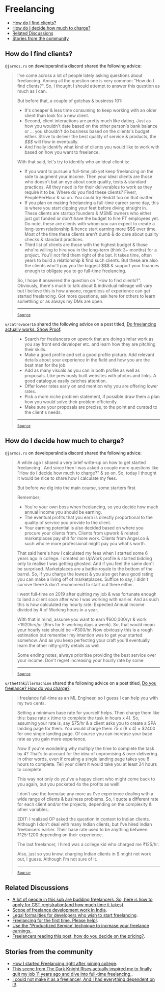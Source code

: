 <!-- omit from toc -->
# Freelancing

- [How do I find clients?](#how-do-i-find-clients)
- [How do I decide how much to charge?](#how-do-i-decide-how-much-to-charge)
- [Related Discussions](#related-discussions)
- [Stories from the community](#stories-from-the-community)

## How do I find clients?

`@jarmos.rs` on developersIndia discord shared the following advice:

<blockquote>

I've come across a lot of people lately asking questions about freelancing. Among all the question one is very common: "How do I find clients?". So, I thought I should attempt to answer this question as much as I can.

But before that, a couple of gotchas & business 101:

- It's cheaper & less time consuming to keep working with an older client than look for a new client.
- Second, client interactions are pretty much like dating. Just as how you wouldn't date based on the other person's bank balance or ...  you shouldn't do business based on the clients's budget either. Strive to deliver the best quality of service & products, the _$$$_ will flow in eventually.
- And finally identify what kind of clients you would like to work with based on how you want to freelance.

With that said, let's try to identify who an ideal client is:

- If you want to pursue a full-time job yet keep freelancing on the side to augment your income. Then your ideal clients are those who doesn't bat an eye about code quality, tests & standard practices. All they need is for their deliverables to work as they require it to be. Where do you find these clients? Fiverr, PeoplePerHour & so on. You could try Reddit too on that matter.
- If you plan on making freelancing a full-time career some day, this is where you start dipping your feet before diving straight in. These clients are startup founders & MSME owners who either just got funded or don't have the budget to hire FT employees yet. Do note, these are clients with whom you can expect to create a long-term relationship & hence start earning more $$$ over time. Most of the time these clients aren't dumb & do care about quality checks & standard practices.
- Third list of clients are those with the highest budget & those who're willing to hire you in the long-term (think 3+ months) for a project. You'll not find them right of the bat. It takes time, often years to build a relationship & find such clients. But these are also the clients who'll pay you the biggest $$$ & support your finances enough to obligate you to go full-time freelancing.

So, I hope it answered the question on "How to find clients?". Obviously, there's much to talk about & individual mileage will vary but I believe this is how anyone, regardless of experience can get started freelancing. Got more questions, ask here for others to learn something or as always my DMs are open.

---
[`Source`](https://discord.com/channels/669880381649977354/670198758343966740/855819850815111179)

</blockquote>

`u/catrovacer16` shared the following advice on a post titled, [Do freelancing actually works. Show Proof](https://www.reddit.com/r/developersIndia/comments/17v0m4j/do_freelancing_actually_works_show_proof/).

<blockquote>

- Search for freelancers on upwork that are doing similar work as you say front end developer etc. and learn how they are pitching their skills.
- Make a good profile and set a good profile picture. Add relevant details about your experience in the field and how you are the best man for the job
- Add as many visuals as you can in both profile as well as proposals. Like previously built websites with photos and links. A good catalogue easily catches attention.
- Offer lower rates early on and mention why you are offering lower rates.
- Pick a more niche problem statement, if possible draw them a plan how you would solve their problem efficiently.
- Make sure your proposals are precise, to the point and curated to the client's needs.

---

[`Source`](https://www.reddit.com/r/developersIndia/comments/17v0m4j/comment/k9br2bx/?utm_source=share&utm_medium=web3x&utm_name=web3xcss&utm_term=1&utm_content=share_button)

</blockquote>

## How do I decide how much to charge?

`@jarmos.rs` on developersIndia discord shared the following advice:

<blockquote>

A while ago I shared a very brief write-up on how to get started freelancing . And since then I was asked a couple more questions like "How do I decide how much to charge?" & so on. So, today I thought it would be nice to share how I calculate my fees.

But before we dig into the main course, some starters first.

Remember;

- You're your own boss when freelancing, so you decide how much annual income you should be earning.
- The eventual profits that you earn is directly proportional to the quality of service you provide to the client.
- Your earning potential is also decided based on where you procure your clients from. Clients from upwork & related marketplaces pay shit for more work. Clients from Angel.co & such who're more professional might pay you what's worth.

That said here's how I calculated my fees when I started some 6 years ago in college. I created an UpWork profile & started bidding only to realise I was getting ghosted. And if you feel the same don't be surprised. Marketplaces are a battle-royale to the bottom of the barrel. So, if you charge the lowest & you also get have good rating you can make a living off of marketplaces. Suffice to say, I didn't survive there & don't recommend to start out there either.

I went full-time on 2019 after quitting my job & was fortunate enough to land a client soon after who I was working with earlier. And as such this is how calculated my hourly rate: Expected Annual Income divided by # of Working hours in a year.

With that in mind, assume you want to earn ₹600,000/yr & work ~1920hrs/yr (8hrs for 5-working days a week). So, that would mean your hourly rate should be ~₹300/hr. Now obviously this is a rough estimation but remember my intention was to get your started somehow. And as you keep perfecting your craft you'll eventually learn the other nitty-gritty details as well.

Some ending notes, always prioritise providing the best service over your income. Don't regret increasing your hourly rate by some

---
[`Source`](https://discord.com/channels/669880381649977354/670198758343966740/861203010382200862)

</blockquote>

`u/the4thkillermachine` shared the following advice on a post titled, [Do you freelance? How do you charge?](https://www.reddit.com/r/developersIndia/comments/ljh9cb/do_you_freelance_how_do_you_charge/).

<blockquote>

I freelance full-time as an ML Engineer, so I guess I can help you with my two cents.

Setting a minimum base rate for yourself helps. Then charge them like this: base rate x (time to complete the task in hours x 4). So, assuming your rate is, say $75/hr & a client asks you to create a SPA landing page for them. You would charge them 75 x (8 x 4) = $2400 for one single landing page. Of course you can increase your base rate as you gain more experience.

Now if you're wondering why multiply the time to complete the task by 4? That's to account for the idea of unpromising & over-delivering. In other words, even if creating a single landing page takes you 8 hours to complete. Tell your client it would take you at least 24 hours to complete.

This way not only do you've a happy client who might come back to you again, but you pocketed 4x the profits as well!

I don't use the formulae any more as I've experience dealing with a wide range of clients & business problems. So, I quote a different rate for each client and/or the projects, depending on the complexity & other variables.

EDIT: I realized OP asked the question in context to Indian clients. Although I don't deal with many Indian clients, but I've hired Indian freelancers earlier. Their base rate used to be anything between ₹125-1200 depending on their experience.

The last freelancer, I hired was a college kid who charged me ₹125/hr.

Also, just so you know, charging Indian clients in $ might not work out, I guess. Although I'm not sure of it.

---

[`Source`](https://www.reddit.com/r/developersIndia/comments/ljh9cb/comment/gngfx8f/?utm_source=share&utm_medium=web3x&utm_name=web3xcss&utm_term=1&utm_content=share_button)

</blockquote>

## Related Discussions

- [A lot of people in this sub are budding freelancers. So, here is how to apply for GST registration(and how much time it takes)](https://www.reddit.com/r/developersIndia/comments/15xcvg2/a_lot_of_people_in_this_sub_are_budding/).
- [Scope of freelance development work in India](https://www.reddit.com/r/developersIndia/comments/13nrq86/scope_of_freelance_development_work_in_india/).
- [Legal formalities for developers who wish to start freelancing](https://www.reddit.com/r/developersIndia/comments/x6csij/legal_formalities_for_developers_who_wish_to/).
- [Freelancing for the first time. Please help!](https://www.reddit.com/r/developersIndia/comments/wju8s4/freelancing_for_the_first_time_please_help/).
- [Use the "Productized Service' technique to increase your freelance earnings.](https://www.reddit.com/r/developersIndia/comments/1cawuuy/use_the_productized_service_technique_to_increase/).
- [Freelancers reading this post, how do you decide on the pricing?](https://www.reddit.com/r/developersIndia/comments/1fb3ggz/freelancers_reading_this_post_how_do_you_decide/).

## Stories from the community

- [How I started Freelancing right after joining college](https://www.reddit.com/r/developersIndia/comments/153yymh/how_i_started_freelancing_right_after_joining/).
- [This scene from The Dark Knight Rises actually inspired me to finally quit my job 11 years ago and dive into full-time freelancing.](https://www.reddit.com/r/developersIndia/comments/1d65oi1/this_scene_from_the_dark_knight_rises_actually/).
- [I could not make it as a freelancer, And I had everything dependent on it!](https://www.reddit.com/r/developersIndia/comments/wy775h/i_could_not_make_it_as_a_freelancer_and_i_had/).
